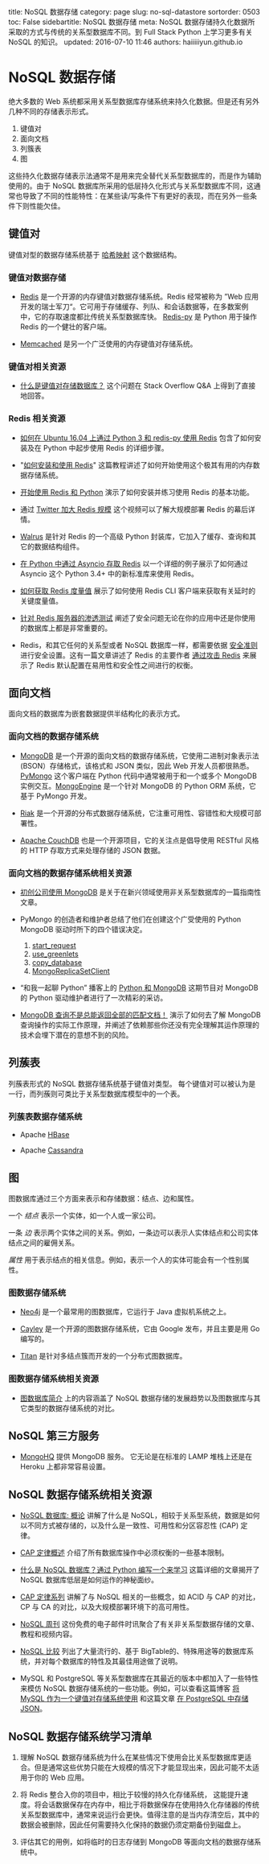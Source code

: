 title: NoSQL 数据存储
category: page
slug: no-sql-datastore
sortorder: 0503
toc: False
sidebartitle: NoSQL 数据存储
meta: NoSQL 数据存储持久化数据所采取的方式与传统的关系型数据库不同。到 Full Stack Python 上学习更多有关 NoSQL 的知识。
updated: 2016-07-10 11:46
authors: haiiiiiyun.github.io


# NoSQL 数据存储
绝大多数的 Web 系统都采用关系型数据库存储系统来持久化数据。但是还有另外几种不同的存储表示形式。

1. 键值对
1. 面向文档
1. 列簇表
1. 图

这些持久化数据存储表示法通常不是用来完全替代关系型数据库的，而是作为辅助使用的。由于 NoSQL 数据库所采用的低层持久化形式与关系型数据库不同，这通常也导致了不同的性能特性：在某些读/写条件下有更好的表现，而在另外一些条件下则性能欠佳。

## 键值对
键值对型的数据存储系统基于 [哈希映射](http://en.wikipedia.org/wiki/Hash_table) 这个数据结构。


### 键值对数据存储
* [Redis](http://redis.io/) 是一个开源的内存键值对数据存储系统。Redis 经常被称为 ”Web 应用开发的瑞士军刀“。它可用于存储缓存、列队、和会话数据等，在多数案例中，它的存取速度都比传统关系型数据库快。 [Redis-py](https://github.com/andymccurdy/redis-py) 是 Python 用于操作 Redis 的一个健壮的客户端。

* [Memcached](http://www.memcached.org/) 是另一个广泛使用的内存键值对存储系统。


### 键值对相关资源
* [什么是键值对存储数据库？](http://dba.stackexchange.com/questions/607/what-is-a-key-value-store-database) 这个问题在 Stack Overflow Q&A 上得到了直接地回答。


### Redis 相关资源
* [如何在 Ubuntu 16.04 上通过 Python 3 和 redis-py 使用 Redis](/blog/install-redis-use-python-3-ubuntu-1604.html) 包含了如何安装及在 Python 中起步使用 Redis 的详细步骤。

* "[如何安装和使用 Redis](https://www.digitalocean.com/community/tutorials/how-to-install-and-use-redis)" 这篇教程讲述了如何开始使用这个极其有用的内存数据存储系统。

* [开始使用 Redis 和 Python](http://degizmo.com/2010/03/22/getting-started-redis-and-python/) 演示了如何安装并练习使用 Redis 的基本功能。

* 通过 [Twitter 加大 Redis 规模](https://www.youtube.com/watch?v=rP9EKvWt0zo) 这个视频可以了解大规模部署 Redis 的幕后详情。

* [Walrus](http://charlesleifer.com/blog/walrus-lightweight-python-utilities-for-working-with-redis/) 是针对 Redis 的一个高级 Python 封装库，它加入了缓存、查询和其它的数据结构组件。

* [在 Python 中通过 Asyncio 存取 Redis](http://jamesls.com/writing-redis-in-python-with-asyncio-part-1.html) 以一个详细的例子展示了如何通过 Asyncio 这个 Python 3.4+ 中的新标准库来使用 Redis。

* [如何获取 Redis 度量值](https://www.datadoghq.com/blog/how-to-collect-redis-metrics/) 展示了如何使用 Redis CLI 客户端来获取有关延时的关键度量值。

* [针对 Redis 服务器的渗透测试](http://averagesecurityguy.info/2015/09/17/pentesting-redis-servers/) 阐述了安全问题无论在你的应用中还是你使用的数据库上都是非常重要的。

* Redis，和其它任何的关系型或者 NoSQL 数据库一样，都需要依据 [安全准则](http://www.antirez.com/news/96) 进行安全设置。这有一篇文章讲述了 Redis 的主要作者 [通过攻击 Redis](http://www.antirez.com/news/96) 来展示了 Redis 默认配置在易用性和安全性之间进行的权衡。


## 面向文档
面向文档的数据库为嵌套数据提供半结构化的表示方式。


### 面向文档的数据存储系统
* [MongoDB](http://www.mongodb.org/) 是一个开源的面向文档的数据存储系统，它使用二进制对象表示法 (BSON）存储格式，该格式和 JSON 类似，因此 Web 开发人员都很熟悉。[PyMongo](http://docs.mongodb.org/ecosystem/drivers/python/) 这个客户端在 Python 代码中通常被用于和一个或多个 MongoDB 实例交互。[MongoEngine](http://mongoengine.org/) 是一个针对 MongoDB 的 Python ORM 系统，它基于 PyMongo 开发。

* [Riak](http://basho.com/riak/) 是一个开源的分布式数据存储系统，它注重可用性、容错性和大规模可部署性。

* [Apache CouchDB](http://couchdb.apache.org/) 也是一个开源项目，它的关注点是倡导使用 RESTful 风格的 HTTP 存取方式来处理存储的 JSON 数据。


### 面向文档的数据存储系统相关资源
* [初创公司使用 MongoDB](http://www.optinidus.com/blogs/guide-to-mongodb-for-startups/) 是关于在新兴领域使用非关系型数据库的一篇指南性文章。

* PyMongo 的创造者和维护者总结了他们在创建这个广受使用的 Python MongoDB 驱动时所下的四个错误决定。
    1. [start\_request](http://emptysqua.re/blog/good-idea-at-the-time-pymongo-start-request/)
    1. [use\_greenlets](http://emptysqua.re/blog/it-seemed-like-a-good-idea-at-the-time-pymongo-use-greenlets/)
    1. [copy\_database](http://emptysqua.re/blog/good-idea-at-the-time-pymongo-copy-database/)
    1. [MongoReplicaSetClient](http://emptysqua.re/blog/good-idea-at-the-time-pymongo-mongoreplicasetclient/)

* “和我一起聊 Python” 播客上的 [Python 和 MongoDB](https://talkpython.fm/episodes/show/2/python-and-mongodb) 这期节目对 MongoDB 的 Python 驱动维护者进行了一次精彩的采访。

* [MongoDB 查询不是总能返回全部的匹配文档！](https://engineering.meteor.com/mongodb-queries-dont-always-return-all-matching-documents-654b6594a827) 演示了如何去了解 MongoDB 查询操作的实际工作原理，并阐述了依赖那些你还没有完全理解其运作原理的技术会埋下潜在的意想不到的风险。


## 列蔟表
列蔟表形式的 NoSQL 数据存储系统基于键值对类型。 每个键值对可以被认为是一行，而列蔟则可类比于关系型数据库模型中的一个表。


### 列蔟表数据存储系统
* Apache [HBase](https://hbase.apache.org/)

* Apache [Cassandra](http://cassandra.apache.org/)


## 图
图数据库通过三个方面来表示和存储数据：结点、边和属性。

一个 *结点* 表示一个实体，如一个人或一家公司。

一条 *边* 表示两个实体之间的关系。例如，一条边可以表示人实体结点和公司实体结点之间的雇佣关系。

*属性* 用于表示结点的相关信息。例如，表示一个人的实体可能会有一个性别属性。


### 图数据存储系统
* [Neo4j](http://www.neo4j.org/) 是一个最常用的图数据库，它运行于 Java 虚拟机系统之上。

* [Cayley](https://github.com/google/cayley) 是一个开源的图数据存储系统，它由 Google 发布，并且主要是用 Go 编写的。

* [Titan](http://thinkaurelius.github.io/titan/) 是针对多结点簇而开发的一个分布式图数据库。


### 图数据存储系统相关资源
* [图数据库简介](http://www.slideshare.net/maxdemarzi/introduction-to-graph-databases-12735789) 上的内容涵盖了 NoSQL 数据存储的发展趋势以及图数据库与其它类型的数据存储系统的对比。


## NoSQL 第三方服务
* [MongoHQ](http://www.mongohq.com/home) 提供 MongoDB 服务。 它无论是在标准的 LAMP 堆栈上还是在 Heroku 上都非常容易设置。


## NoSQL 数据存储系统相关资源
* [NoSQL 数据库: 概论](http://www.thoughtworks.com/insights/blog/nosql-databases-overview) 讲解了什么是 NoSQL，相较于关系型系统，数据是如何以不同方式被存储的，以及什么是一致性、可用性和分区容忍性 (CAP) 定律。

* [CAP 定律概述](http://natishalom.typepad.com/nati_shaloms_blog/2010/10/nocap.html) 介绍了所有数据库操作中必须权衡的一些基本限制。

* [什么是 NoSQL 数据库？通过 Python 编写一个来学习](http://jeffknupp.com/blog/2014/09/01/what-is-a-nosql-database-learn-by-writing-one-in-python/) 这篇详细的文章揭开了 NoSQL 数据库低层是如何运作的神秘面纱。

* [CAP 定律系列](http://blog.thislongrun.com/2015/03/the-cap-theorem-series.html) 讲解了与 NoSQL 相关的一些概念，如 ACID 与 CAP 的对比， CP 与 CA 的对比，以及大规模部署环境下的高可用性。

* [NoSQL 周刊](http://www.nosqlweekly.com/) 这份免费的电子邮件时讯聚合了有关非关系型数据存储的文章、教程和视频内容。

* [NoSQL 比较](http://kkovacs.eu/cassandra-vs-mongodb-vs-couchdb-vs-redis) 列出了大量流行的、基于 BigTable的、特殊用途等的数据库系统，并对每个数据库的特性及其最佳用途做了说明。

* MySQL 和 PostgreSQL 等关系型数据库在其最近的版本中都加入了一些特性来模仿 NoSQL 数据存储系统的一些功能。例如，可以查看这篇博客 [将 MySQL 作为一个键值对存储系统使用](http://engineering.wix.com/2015/12/10/scaling-to-100m-mysql-is-a-better-nosql/) 和这篇文章 [在 PostgreSQL 中存储 JSON](https://blog.codeship.com/unleash-the-power-of-storing-json-in-postgres/)。


## NoSQL 数据存储系统学习清单
1. 理解 NoSQL 数据存储系统为什么在某些情况下使用会比关系型数据库更适合。但是通常这些优势只能在大规模的情况下才能显现出来，因此可能不太适用于你的 Web 应用。

1. 将 Redis 整合入你的项目中，相比于较慢的持久化存储系统， 这能提升速度。将会话数据保存在内存中，相比于将数据保存在使用持久化存储器的传统关系型数据库中，通常来说运行会更快。值得注意的是当内存清空后，其中的数据会被删除，因此任何需要持久化保持的数据仍须定期备份到磁盘上。

1. 评估其它的用例，如将临时的日志存储到 MongoDB 等面向文档的数据存储系统中。

